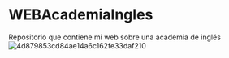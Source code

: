 # WEBAcademiaIngles
Repositorio que contiene mi web sobre una academia de inglés
![4d879853cd84ae14a6c162fe33daf210](https://user-images.githubusercontent.com/91873618/153049036-577f8d90-69c3-4fba-90d7-6a3f9195892a.jpg)
